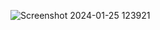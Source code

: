 ![Screenshot 2024-01-25 123921](https://github.com/aniket-wankhade0101/details.github.io/assets/141629748/c2cb434e-5df0-4672-8761-e6e637e76915)
